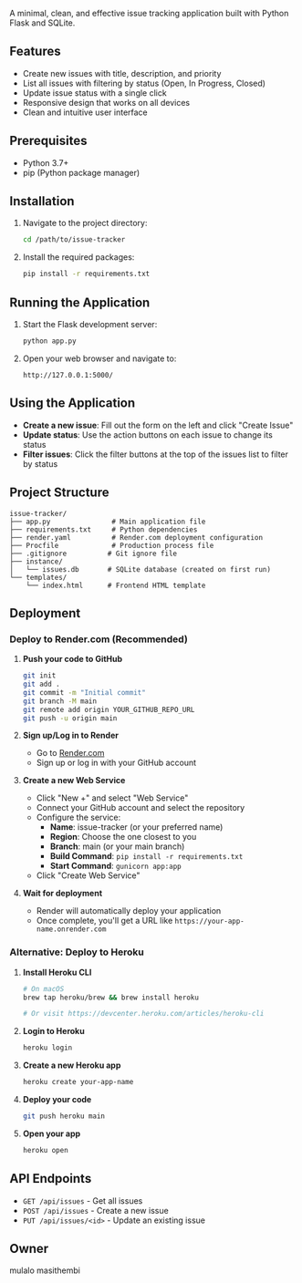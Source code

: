 A minimal, clean, and effective issue tracking application built with Python Flask and SQLite.

## Features

- Create new issues with title, description, and priority
- List all issues with filtering by status (Open, In Progress, Closed)
- Update issue status with a single click
- Responsive design that works on all devices
- Clean and intuitive user interface

## Prerequisites

- Python 3.7+
- pip (Python package manager)

## Installation

1. Navigate to the project directory:
   ```bash
   cd /path/to/issue-tracker
   ```

2. Install the required packages:
   ```bash
   pip install -r requirements.txt
   ```

## Running the Application

1. Start the Flask development server:
   ```bash
   python app.py
   ```

2. Open your web browser and navigate to:
   ```
   http://127.0.0.1:5000/
   ```

## Using the Application

- **Create a new issue**: Fill out the form on the left and click "Create Issue"
- **Update status**: Use the action buttons on each issue to change its status
- **Filter issues**: Click the filter buttons at the top of the issues list to filter by status

## Project Structure

```
issue-tracker/
├── app.py               # Main application file
├── requirements.txt     # Python dependencies
├── render.yaml          # Render.com deployment configuration
├── Procfile             # Production process file
├── .gitignore          # Git ignore file
├── instance/
│   └── issues.db       # SQLite database (created on first run)
└── templates/
    └── index.html      # Frontend HTML template
```

## Deployment

### Deploy to Render.com (Recommended)

1. **Push your code to GitHub**
   ```bash
   git init
   git add .
   git commit -m "Initial commit"
   git branch -M main
   git remote add origin YOUR_GITHUB_REPO_URL
   git push -u origin main
   ```

2. **Sign up/Log in to Render**
   - Go to [Render.com](https://render.com/)
   - Sign up or log in with your GitHub account

3. **Create a new Web Service**
   - Click "New +" and select "Web Service"
   - Connect your GitHub account and select the repository
   - Configure the service:
     - **Name**: issue-tracker (or your preferred name)
     - **Region**: Choose the one closest to you
     - **Branch**: main (or your main branch)
     - **Build Command**: `pip install -r requirements.txt`
     - **Start Command**: `gunicorn app:app`
   - Click "Create Web Service"

4. **Wait for deployment**
   - Render will automatically deploy your application
   - Once complete, you'll get a URL like `https://your-app-name.onrender.com`

### Alternative: Deploy to Heroku

1. **Install Heroku CLI**
   ```bash
   # On macOS
   brew tap heroku/brew && brew install heroku
   
   # Or visit https://devcenter.heroku.com/articles/heroku-cli
   ```

2. **Login to Heroku**
   ```bash
   heroku login
   ```

3. **Create a new Heroku app**
   ```bash
   heroku create your-app-name
   ```

4. **Deploy your code**
   ```bash
   git push heroku main
   ```

5. **Open your app**
   ```bash
   heroku open
   ```

## API Endpoints

- `GET /api/issues` - Get all issues
- `POST /api/issues` - Create a new issue
- `PUT /api/issues/<id>` - Update an existing issue

## Owner
mulalo masithembi


